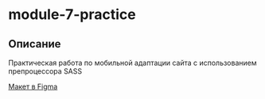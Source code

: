 # module-7-practice


## Описание

Практическая работа по мобильной адаптации сайта с использованием препроцессора SASS

[Макет в Figma](https://www.figma.com/design/Nkn4AhAYLqzOygf5nL5x8t/7-%D0%AD%D1%82%D0%B0%D0%BF.-%D0%9F%D1%80%D0%B0%D0%BA%D1%82%D0%B8%D0%BA%D0%B0.-%D0%97%D0%B5%D0%BB%D0%B5%D0%BD%D1%8B%D0%B9-%D0%9F%D0%B0%D1%81%D1%81%D0%B0%D0%B6%D0%B8%D1%80?node-id=1-586&t=PuOLt9v1Bp6yGV2x-0)

